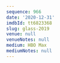 ```yaml
---
sequence: 966
date: '2020-12-31'
imdbId: tt6823368
slug: glass-2019
venue: null
venueNotes: null
medium: HBO Max
mediumNotes: null
---
```


